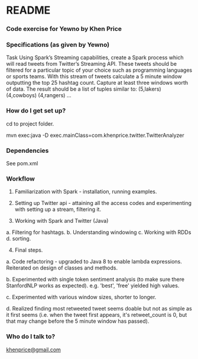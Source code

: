 # README #

### Code exercise for Yewno by Khen Price ###

### Specifications (as given by Yewno) ###

Task
Using Spark’s Streaming capabilities, create a Spark process which will read tweets from Twitter’s Streaming API. These tweets should be filtered for a particular topic of your choice such as programming languages or sports teams. With this stream of tweets calculate a 5 minute window outputting the top 25 hashtag count. Capture at least three windows worth of data. The result should be a list of tuples similar to:
(5,lakers) (4,cowboys) (4,rangers) ...


### How do I get set up? ###

cd to project folder.

mvn exec:java -D exec.mainClass=com.khenprice.twitter.TwitterAnalyzer

### Dependencies ###
See pom.xml

### Workflow ###

1) Familiarization with Spark - installation, running examples.

2) Setting up Twitter api - attaining all the access codes and experimenting with setting up a stream, filtering it.

3) Working with Spark and Twitter (Java)

a. Filtering for hashtags.
b. Understanding windowing
c. Working with RDDs
d. sorting.

4) Final steps.

a. Code refactoring - upgraded to Java 8 to enable lambda expressions. Reiterated on design of classes and methods.

b. Experimented with single token sentiment analysis (to make sure there StanfordNLP works as expected).
e.g. 'best', 'free' yielded high values.

c. Experimented with various window sizes, shorter to longer.

d. Realized finding most retweeted tweet seems doable but not as simple as it first seems (i.e. when the tweet first appears, it's retweet_count is 0, but that may change before the 5 minute window has passed).


### Who do I talk to? ###
khenprice@gmail.com